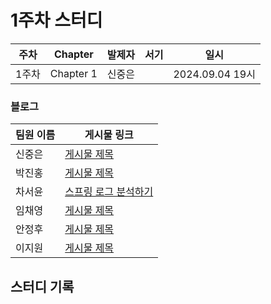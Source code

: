 # 1주차 스터디
| 주차  | Chapter | 발제자 | 서기 | 일시 |
|-------|---------|--------|------|------|
| 1주차 | Chapter 1 | 신중은 |      | 2024.09.04 19시 |

### 블로그

| 팀원 이름 | 게시물 링크 |
|-----------|-------------|
| 신중은    | [게시물 제목](URL) |
| 박진홍    | [게시물 제목](URL) |
| 차서윤    | [스프링 로그 분석하기](https://velog.io/@sunyou10/%EC%8A%A4%ED%94%84%EB%A7%81-%EB%A1%9C%EA%B7%B8-%EB%B6%84%EC%84%9D%ED%95%98%EA%B8%B0) |
| 임채영    | [게시물 제목](URL) |
| 안정후    | [게시물 제목](URL) |
| 이지원    | [게시물 제목](URL) |

## 스터디 기록
